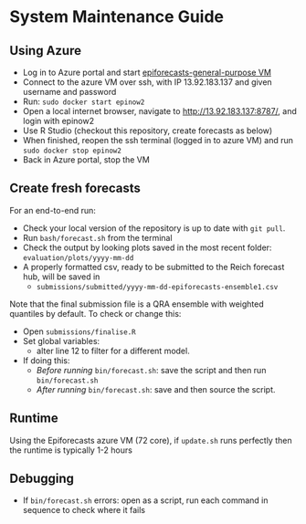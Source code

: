 # System Maintenance Guide 

## Using Azure

  - Log in to Azure portal and start [epiforecasts-general-purpose VM](https://portal.azure.com/#@epiforecastsoutlook.onmicrosoft.com/resource/subscriptions/2d9a656e-d2ff-4b55-9f35-99bddf874f1b/resourceGroups/epiforecasts-general-purpose/providers/Microsoft.Compute/virtualMachines/epiforecasts-general-purpose/overview)
  - Connect to the azure VM over ssh, with IP 13.92.183.137 and given username and password
  - Run: `sudo docker start epinow2`
  - Open a local internet browser, navigate to http://13.92.183.137:8787/, and login with epinow2
  - Use R Studio (checkout this repository, create forecasts as below)
  - When finished, reopen the ssh terminal (logged in to azure VM) and run `sudo docker stop epinow2`
  - Back in Azure portal, stop the VM

## Create fresh forecasts

For an end-to-end run:

- Check your local version of the repository is up to date with `git pull`.
- Run `bash/forecast.sh` from the terminal
- Check the output by looking plots saved in the most recent folder: `evaluation/plots/yyyy-mm-dd`
- A properly formatted csv, ready to be submitted to the Reich forecast hub, will be saved in 
  - `submissions/submitted/yyyy-mm-dd-epiforecasts-ensemble1.csv`

Note that the final submission file is a QRA ensemble with weighted quantiles by default. To check or change this:
  - Open `submissions/finalise.R`
  - Set global variables:
    - alter line 12 to filter for a different model.
  - If doing this:
    - _Before running_ `bin/forecast.sh`: save the script and then run `bin/forecast.sh`
    - _After running_ `bin/forecast.sh`: save and then source the script.

## Runtime

Using the Epiforecasts azure VM (72 core), if `update.sh` runs perfectly then the runtime is typically 1-2 hours

## Debugging

- If `bin/forecast.sh` errors: open  as a script, run each command in sequence to check where it fails
